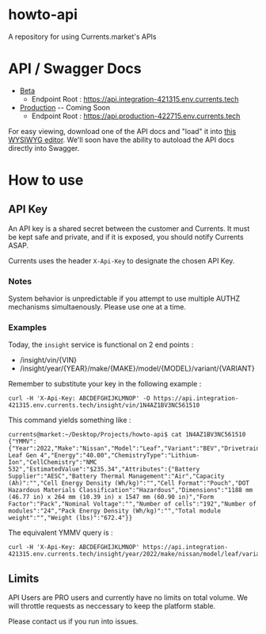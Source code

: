 # howto-api
A repository for using Currents.market's APIs

# API / Swagger Docs
* [Beta](https://docs.svc.integration-421315.env.currents.tech/openapi.yaml)
  * Endpoint Root : https://api.integration-421315.env.currents.tech
* [Production](https://docs.svc.production-422715.env.currents.tech/openapi.yaml) -- Coming Soon
  * Endpoint Root : https://api.production-422715.env.currents.tech

For easy viewing, download one of the API docs and "load" it into [this WYSIWYG editor](https://editor-next.swagger.io/).  We'll soon have the ability to autoload the API docs directly into Swagger.

# How to use

## API Key

An API key is a shared secret between the customer and Currents.  It must be kept safe and private, and if it is exposed, you should notify Currents ASAP.

Currents uses the header `X-Api-Key` to designate the chosen API Key.

### Notes

System behavior is unpredictable if you attempt to use multiple AUTHZ mechanisms simultaenously.  Please use one at a time.

### Examples

Today, the `insight` service is functional on 2 end points :
* /insight/vin/{VIN}
* /insight/year/{YEAR}/make/{MAKE}/model/{MODEL}/variant/{VARIANT}

Remember to substitute your key in the following example :
```
curl -H 'X-Api-Key: ABCDEFGHIJKLMNOP' -O https://api.integration-421315.env.currents.tech/insight/vin/1N4AZ1BV3NC561510
```

This command yields something like : 
```
currents@market:~/Desktop/Projects/howto-api$ cat 1N4AZ1BV3NC561510 
{"YMMV":{"Year":2022,"Make":"Nissan","Model":"Leaf","Variant":"BEV","Drivetrain":"BEV"},"BatteryType":"Nissan Leaf Gen 4","Energy":"40.00","ChemistryType":"Lithium-Ion","CellChemistry":"NMC 532","EstimatedValue":"$235.34","Attributes":{"Battery Supplier":"AESC","Battery Thermal Management":"Air","Capacity (Ah)":"","Cell Energy Density (Wh/kg)":"","Cell Format":"Pouch","DOT Hazardous Materials Classification":"Hazardous","Dimensions":"1188 mm (46.77 in) x 264 mm (10.39 in) x 1547 mm (60.90 in)","Form Factor":"Pack","Nominal Voltage":"","Number of cells":"192","Number of modules":"24","Pack Energy Density (Wh/kg)":"","Total module weight":"","Weight (lbs)":"672.4"}}
```

The equivalent YMMV query is :
```
curl -H 'X-Api-Key: ABCDEFGHIJKLMNOP' https://api.integration-421315.env.currents.tech/insight/year/2022/make/nissan/model/leaf/variant/BEV
```

## Limits

API Users are PRO users and currently have no limits on total volume.  We will throttle requests as neccessary to keep the platform stable.

Please contact us if you run into issues.